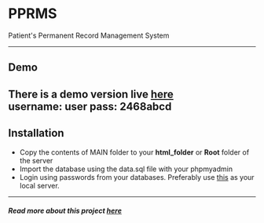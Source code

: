 # PPRMS
Patient's Permanent Record Management System 

-------------
## Demo
There is a demo version live [here](http://atdebjoy.com/others/pprms)         
username: user
pass: 2468abcd
----------
## Installation
- Copy the contents of MAIN folder to your **html_folder** or **Root** folder of the server 
- Import the database using the data.sql file with your phpmyadmin
- Login using passwords from your databases. 
Preferably use [this](https://www.usbwebserver.net/webserver/) as your local server.
---
##### Read more about this project [here](http://atdebjoy.com/21)
